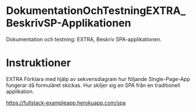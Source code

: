 # DokumentationOchTestningEXTRA_BeskrivSP-Applikationen
Dokumentation och testning: EXTRA, Beskriv SPA-applikationen.

# Instruktioner
EXTRA
Förklara med hjälp av sekvensdiagram hur följande Single-Page-App fungerar då formuläret skickas.
Hur skiljer sig en SPA från en traditionell applikation.

https://fullstack-exampleapp.herokuapp.com/spa
